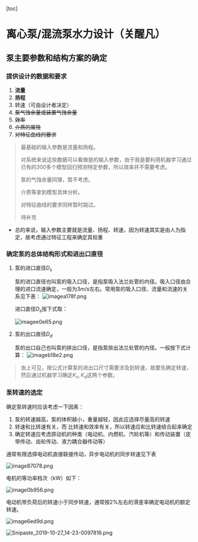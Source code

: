 [toc]



# 离心泵/混流泵水力设计（关醒凡）



## 泵主要参数和结构方案的确定



### 提供设计的数据和要求

1. **流量**
2. **扬程**
3. 转速（可由设计者决定）
4. ~~泵气蚀余量或装置气蚀余量~~
5. ~~效率~~
6. ~~介质的属性~~
7. ~~对特征曲线的要求~~

> 最基础的输入参数是流量和扬程。
>
> 对系统来说这些数据可以看做是的输入参数，由于我是要利用机器学习通过已有的300多个模型回归预测特定参数，所以效率并不需要考虑。
>
> 泵的气蚀余量同理，暂不考虑。
>
> 介质等拿到模型具体分析。
>
> 对特征曲线的要求同样暂时跳过。
>
> 待补充

* 总的来说，输入参数主要就是流量、扬程、转速，因为转速其实是由人为指定，故考虑通过特征工程来确定其权重

### 确定泵的总体结构形式和进出口直径

1. 泵的进口直径$D_s$

   泵的进口直径也叫泵的吸入口径，是指泵吸入法兰处管的内径。吸入口径由合理的进口流速确定，一般为$3m/s$左右。常用泵的吸入口径、流量和流速的关系见下表：
   ![imagea178f.png](https://miao.su/images/2019/10/26/imagea178f.png)

   进口直径$D_s$按下式取：

   ![imagee0e65.png](https://miao.su/images/2019/10/26/imagee0e65.png)

2. 泵的出口直径$D_d$

   泵的出口自己也叫泵的排出口径，是指泵排出法兰处管的内径。一般按下式计算：
   ![imageb18e2.png](https://miao.su/images/2019/10/26/imageb18e2.png)

> 由上可见，按公式计算泵的进出口尺寸需要涉及到转速，故要先确定转速，然后通过机器学习确定$K_s, K_d$这两个参数。
>

### 泵转速的选定

确定泵转速时应该考虑一下因素：

1. 泵的转速越高，泵的体积越小，重量越轻，因此应选择尽量高的转速
2. 转速和比转速有关，而 比转速和效率有关，所以转速应和比转速结合起来确定
3. 确定转速应考虑原动机的种类（电动机、内燃机、汽轮机等）和传动装置（皮带传动、齿轮传动、液力耦合器传动等）

通常有限选择电动机直接联接传动，异步电动机的同步转速见下表

![image87078.png](https://miao.su/images/2019/10/27/image87078.png)

电机的等功率档次（kW）如下：

![image0b956.png](https://miao.su/images/2019/10/27/image0b956.png)

电动机带负荷后的转速小于同步转速，通常按2%左右的滑差率确定电动机的额定转速。

![image6ed9d.png](https://miao.su/images/2019/10/27/image6ed9d.png)

![Snipaste_2019-10-27_14-23-0097816.png](https://miao.su/images/2019/10/27/Snipaste_2019-10-27_14-23-0097816.png)



